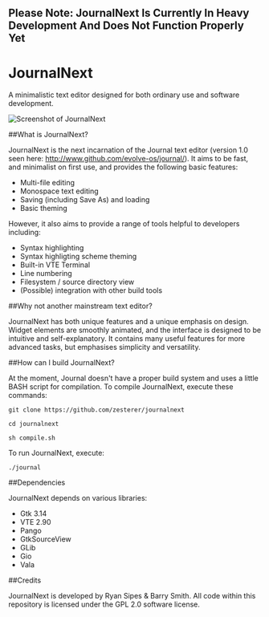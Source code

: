 ## Please Note: JournalNext Is Currently In Heavy Development And Does Not Function Properly Yet

# JournalNext

A minimalistic text editor designed for both ordinary use and software development.

![Screenshot of JournalNext](https://raw.githubusercontent.com/zesterer/journalnext/master/misc/screenshot.png "Screenshot of JournalNext with the VTE Terminal turned on")

##What is JournalNext?

JournalNext is the next incarnation of the Journal text editor (version 1.0 seen here: http://www.github.com/evolve-os/journal/). It aims to be fast, and minimalist on first use, and provides the following basic features:

- Multi-file editing
- Monospace text editing
- Saving (including Save As) and loading
- Basic theming

However, it also aims to provide a range of tools helpful to developers including:

- Syntax highlighting
- Syntax highligting scheme theming
- Built-in VTE Terminal
- Line numbering
- Filesystem / source directory view
- (Possible) integration with other build tools

##Why not another mainstream text editor?

JournalNext has both unique features and a unique emphasis on design. Widget elements are smoothly animated, and the interface is designed to be intuitive and self-explanatory. It contains many useful features for more advanced tasks, but emphasises simplicity and versatility.

##How can I build JournalNext?

At the moment, Journal doesn't have a proper build system and uses a little BASH script for compilation. To compile JournalNext, execute these commands:

`git clone https://github.com/zesterer/journalnext`

`cd journalnext`

`sh compile.sh`

To run JournalNext, execute:

`./journal`

##Dependencies

JournalNext depends on various libraries:

- Gtk 3.14
- VTE 2.90
- Pango
- GtkSourceView
- GLib
- Gio
- Vala

##Credits

JournalNext is developed by Ryan Sipes & Barry Smith.
All code within this repository is licensed under the GPL 2.0 software license.
